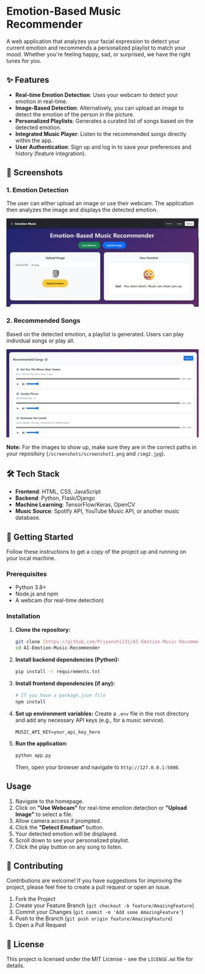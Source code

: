 # Emotion-Based Music Recommender

A web application that analyzes your facial expression to detect your current emotion and recommends a personalized playlist to match your mood. Whether you're feeling happy, sad, or surprised, we have the right tunes for you.

## ✨ Features

-   **Real-time Emotion Detection**: Uses your webcam to detect your emotion in real-time.
-   **Image-Based Detection**: Alternatively, you can upload an image to detect the emotion of the person in the picture.
-   **Personalized Playlists**: Generates a curated list of songs based on the detected emotion.
-   **Integrated Music Player**: Listen to the recommended songs directly within the app.
-   **User Authentication**: Sign up and log in to save your preferences and history (feature integration).

## 📸 Screenshots

### 1. Emotion Detection
The user can either upload an image or use their webcam. The application then analyzes the image and displays the detected emotion.

![Emotion Detection Screenshot](https://raw.githubusercontent.com/Priyanshi231/AI-Emotion-Music-Recommender/main/img1.jpg)

### 2. Recommended Songs
Based on the detected emotion, a playlist is generated. Users can play individual songs or play all.

![Recommended Songs Screenshot](https://raw.githubusercontent.com/Priyanshi231/AI-Emotion-Music-Recommender/main/img2.jpg)

**Note:** For the images to show up, make sure they are in the correct paths in your repository (`/screenshots/screenshot1.png` and `/img2.jpg`).

## 🛠️ Tech Stack

-   **Frontend**: HTML, CSS, JavaScript
-   **Backend**: Python, Flask/Django
-   **Machine Learning**: TensorFlow/Keras, OpenCV
-   **Music Source**: Spotify API, YouTube Music API, or another music database.

## 🚀 Getting Started

Follow these instructions to get a copy of the project up and running on your local machine.

### Prerequisites

-   Python 3.8+
-   Node.js and npm
-   A webcam (for real-time detection)

### Installation

1.  **Clone the repository:**
    ```sh
    git clone [https://github.com/Priyanshi231/AI-Emotion-Music-Recommender.git](https://github.com/Priyanshi231/AI-Emotion-Music-Recommender.git)
    cd AI-Emotion-Music-Recommender
    ```

2.  **Install backend dependencies (Python):**
    ```sh
    pip install -r requirements.txt
    ```

3.  **Install frontend dependencies (if any):**
    ```sh
    # If you have a package.json file
    npm install
    ```

4.  **Set up environment variables:**
    Create a `.env` file in the root directory and add any necessary API keys (e.g., for a music service).
    ```
    MUSIC_API_KEY=your_api_key_here
    ```

5.  **Run the application:**
    ```sh
    python app.py
    ```
    Then, open your browser and navigate to `http://127.0.0.1:5000`.

## Usage

1.  Navigate to the homepage.
2.  Click on **"Use Webcam"** for real-time emotion detection or **"Upload Image"** to select a file.
3.  Allow camera access if prompted.
4.  Click the **"Detect Emotion"** button.
5.  Your detected emotion will be displayed.
6.  Scroll down to see your personalized playlist.
7.  Click the play button on any song to listen.

## 🤝 Contributing

Contributions are welcome! If you have suggestions for improving the project, please feel free to create a pull request or open an issue.

1.  Fork the Project
2.  Create your Feature Branch (`git checkout -b feature/AmazingFeature`)
3.  Commit your Changes (`git commit -m 'Add some AmazingFeature'`)
4.  Push to the Branch (`git push origin feature/AmazingFeature`)
5.  Open a Pull Request

## 📄 License

This project is licensed under the MIT License - see the `LICENSE.md` file for details.
